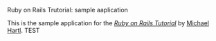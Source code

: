 Ruby on Rails Trutorial: sample aaplication

This is the sample application for
the [*Ruby on Rails Tutorial*](http://railstutorial.org/)
by [Michael Hartl](http://michaelhartl.com/).
TEST